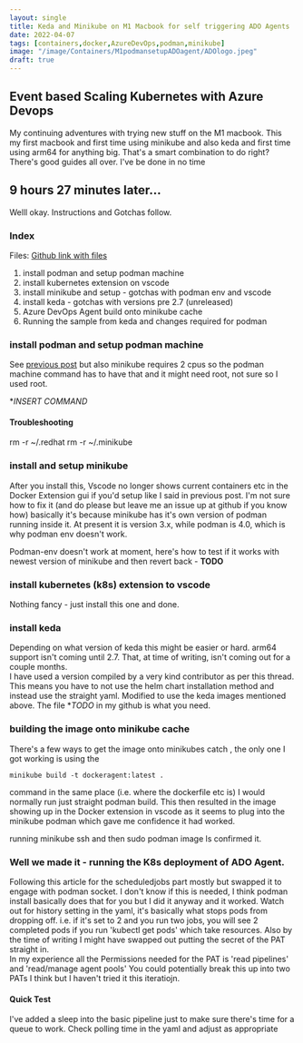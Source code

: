 ```yaml
---
layout: single
title: Keda and Minikube on M1 Macbook for self triggering ADO Agents
date: 2022-04-07 
tags: [containers,docker,AzureDevOps,podman,minikube]
image: "/image/Containers/M1podmansetupADOagent/ADOlogo.jpeg"
draft: true
---
```


## Event based Scaling Kubernetes with Azure Devops 

My continuing adventures with trying new stuff on the M1 macbook. 
This my first macbook and first time using minikube and also keda and first time using arm64 for anything big. 
That's a smart combination to do right?
There's good guides all over. I've be done in no time 

## 9 hours 27 minutes later...

Welll okay. 
Instructions and Gotchas follow.


### Index 

Files: [Github link with files](https://github.com/gabrielmccoll/AzureDevopsContainerAgent)

1. install podman and setup podman machine
2. install kubernetes extension on vscode
3. install minikube and setup - gotchas with podman env and vscode
4. install keda - gotchas with versions pre 2.7 (unreleased)
5. Azure DevOps Agent build onto minikube cache
6. Running the sample from keda and changes required for podman


### install podman and setup podman machine

See [previous post](https://cloudconfusion.co.uk/containers/2022-04-04-m1-macbook-air-ado-agent-podman-container/) but also minikube requires 2 cpus so
the podman machine command has to have that and it might need root, not sure so I used root.

**INSERT COMMAND*

#### Troubleshooting 
rm -r ~/.redhat
rm -r ~/.minikube 

### install and setup minikube 

After you install this, Vscode no longer shows current containers etc in the Docker Extension gui if you'd setup like I said in previous post.  I'm not sure how to fix it (and do please but leave me an issue up at github if you know how) basically it's because minikube has it's own version of podman running inside it.   At present it is version 3.x, while podman is 4.0, which is why podman env doesn't work. 

Podman-env doesn't work at moment, here's how to test if it works with newest version of minikube and then revert back -
**TODO**


### install kubernetes (k8s) extension to vscode

Nothing fancy - just install this one and done.


### install keda 

Depending on what version of keda this might be easier or hard.  arm64 support isn't coming until 2.7.
That, at time of writing, isn't coming out for a couple months.  
I have used a version compiled by a very kind contributor as per this thread. 
This means you have to not use the helm chart installation method and instead use the straight yaml.
Modified to use the keda images mentioned above.   The file **TODO* in my github is what you need. 

### building the image onto minikube cache

There's a few ways to get the image onto minikubes catch , the only one I got working is using the 
```
minikube build -t dockeragent:latest . 
```
command in the same place (i.e. where the dockerfile etc is) I would normally run just straight podman build. 
This then resulted in the image showing up in the Docker extension in vscode as it seems to plug into the minikube podman
which gave me confidence it had worked.  

running minikube ssh  and then sudo podman image ls confirmed it. 

### Well we made it - running the K8s deployment of ADO Agent.

Following this article for the scheduledjobs part mostly but swapped it to engage with podman socket. 
I don't know if this is needed, I think podman install basically does that for you but I did it anyway and it worked. 
Watch out for history setting in the yaml, it's basically what stops pods from dropping off. 
i.e. if it's set to 2 and you run two jobs, you will see 2 completed pods if you run 'kubectl get pods' which take resources.
Also by the time of writing I might have swapped out putting the secret of the PAT straight in.  
In my experience all the Permissions needed for the PAT is 'read pipelines' and 'read/manage agent pools' 
You could potentially break this up into two PATs I think but I haven't tried it this iteratiojn. 

#### Quick Test
I've added a sleep into the basic pipeline just to make sure there's time for a queue to work.
Check polling time in the yaml and adjust as appropriate


